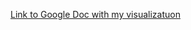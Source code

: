 [Link to Google Doc with my visualizatuon](https://docs.google.com/document/d/1I4g5XEQg4QovemCh9IsfVGIpJyhvyTFWeGukPiWx3dE/edit?usp=sharing)
